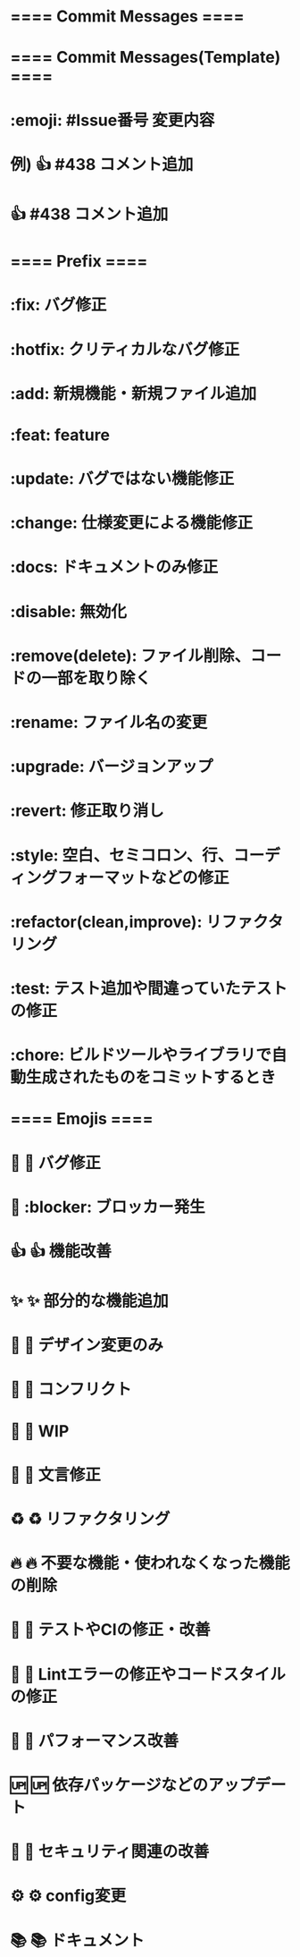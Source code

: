 # ==== Commit Messages ====

# ==== Commit Messages(Template) ====
# :emoji: #Issue番号 変更内容
# 例) :+1: #438 コメント追加
#       👍 #438 コメント追加
# ==== Prefix ====
# :fix: バグ修正
# :hotfix: クリティカルなバグ修正
# :add: 新規機能・新規ファイル追加
# :feat: feature
# :update: バグではない機能修正
# :change: 仕様変更による機能修正
# :docs: ドキュメントのみ修正
# :disable: 無効化
# :remove(delete): ファイル削除、コードの一部を取り除く
# :rename: ファイル名の変更
# :upgrade: バージョンアップ
# :revert: 修正取り消し
# :style: 空白、セミコロン、行、コーディングフォーマットなどの修正
# :refactor(clean,improve): リファクタリング
# :test: テスト追加や間違っていたテストの修正
# :chore: ビルドツールやライブラリで自動生成されたものをコミットするとき

# ==== Emojis ====
# 🐛  :bug: バグ修正
# 🧱  :blocker: ブロッカー発生
# 👍  :+1: 機能改善
# ✨  :sparkles: 部分的な機能追加
# 🎨  :art: デザイン変更のみ
# 💢  :anger: コンフリクト
# 🚧  :construction: WIP
# 📝  :memo: 文言修正
# ♻️  :recycle: リファクタリング
# 🔥  :fire: 不要な機能・使われなくなった機能の削除
# 💚  :green_heart: テストやCIの修正・改善
# 👕  :shirt: Lintエラーの修正やコードスタイルの修正
# 🚀  :rocket: パフォーマンス改善
# 🆙  :up: 依存パッケージなどのアップデート
# 👮  :cop: セキュリティ関連の改善
# ⚙   :gear: config変更
# 📚  :books: ドキュメント
